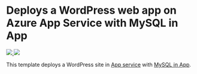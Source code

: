 # Deploys a WordPress web app on Azure App Service with MySQL in App 
<a href="https://portal.azure.com/#create/Microsoft.Template/uri/https%3A%2F%2Fraw.githubusercontent.com%2FAzure%2Fazure-quickstart-templates%2Fmaster%2Fwordpress-app-service-mysql-inapp%2Fazuredeploy.json" target="_blank">
  <img src="http://azuredeploy.net/deploybutton.png"/>
</a>
<a href="https://portal.azure.com/#create/Microsoft.Template/uri/https%3A%2F%2Fraw.githubusercontent.com%2FAzure%2Fazure-quickstart-templates%2Fmaster%2Fwordpress-app-service-mysql-inapp%2Fazuredeploy.json" target="_blank">
  <img src="http://azuredeploy.net/AzureGov.png"/>
</a>

This template deploys a WordPress site in [App service](https://docs.microsoft.com/en-us/azure/app-service/app-service-linux-readme) with [MySQL in App](https://blogs.msdn.microsoft.com/appserviceteam/2017/03/06/announcing-general-availability-for-mysql-in-app/).




